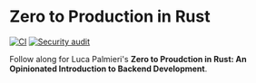 # Zero to Production in Rust

[![CI](https://github.com/MAKLs/zero2prod/actions/workflows/ci.yml/badge.svg)](https://github.com/MAKLs/zero2prod/actions/workflows/ci.yml)
[![Security audit](https://github.com/MAKLs/zero2prod/actions/workflows/audit.yml/badge.svg)](https://github.com/MAKLs/zero2prod/actions/workflows/audit.yml)

Follow along for Luca Palmieri's **Zero to Proudction in Rust: An Opinionated Introduction to Backend Development**.
